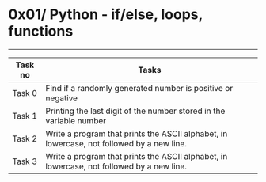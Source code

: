 # 0x01/ Python - if/else, loops, functions
---
|Task no|Tasks	|
|-------|-------|
|Task 0 |Find if a randomly generated number is positive or negative|
|Task 1 |Printing the last digit of the number stored in the variable number|
|Task 2 |Write a program that prints the ASCII alphabet, in lowercase, not followed by a new line.|
|Task 3 |Write a program that prints the ASCII alphabet, in lowercase, not followed by a new line.|
